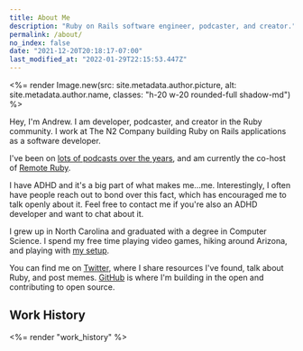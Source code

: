 ```yaml
---
title: About Me
description: "Ruby on Rails software engineer, podcaster, and creator."
permalink: /about/
no_index: false
date: "2021-12-20T20:18:17-07:00"
last_modified_at: "2022-01-29T22:15:53.447Z"
---
```


<%= render Image.new(src: site.metadata.author.picture, alt: site.metadata.author.name, classes: "h-20 w-20 rounded-full shadow-md") %>

Hey, I'm Andrew. I am developer, podcaster, and creator in the Ruby community. I work at The N2 Company building Ruby on Rails applications as a software developer.

I've been on [lots of podcasts over the years](/podcasts/), and am currently the co-host of [Remote Ruby](https://remoteruby.com).

I have ADHD and it's a big part of what makes me...me. Interestingly, I often have people reach out to bond over this fact, which has encouraged me to talk openly about it. Feel free to contact me if you're also an ADHD developer and want to chat about it.

I grew up in North Carolina and graduated with a degree in Computer Science. I spend my free time playing video games, hiking around Arizona, and playing with [my setup](/uses/).

You can find me on [Twitter](https://twitter.com/andrewmcodes), where I share resources I've found, talk about Ruby, and post memes. [GitHub](https://github.com/andrewmcodes) is where I'm building in the open and contributing to open source.

## Work History

<%= render "work_history" %>
